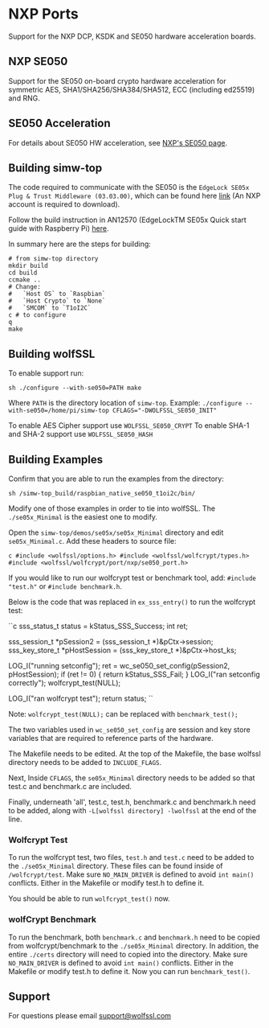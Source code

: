 # NXP Ports

Support for the NXP DCP, KSDK and SE050 hardware acceleration boards. 

## NXP SE050

Support for the SE050 on-board crypto hardware acceleration for symmetric AES, SHA1/SHA256/SHA384/SHA512, ECC (including ed25519) and RNG.

## SE050 Acceleration

For details about SE050 HW acceleration, see [NXP's SE050 page](https://www.nxp.com/products/security-and-authentication/authentication/edgelock-se050-plug-trust-secure-element-family-enhanced-iot-security-with-maximum-flexibility:SE050).

## Building simw-top

The code required to communicate with the SE050 is the `EdgeLock SE05x Plug & Trust Middleware (03.03.00)`, which can be found here [link](https://www.nxp.com/products/security-and-authentication/authentication/edgelock-se050-plug-trust-secure-element-family-enhanced-iot-security-with-maximum-flexibility:SE050?tab=Design_Tools_Tab) (An NXP account is required to download).

Follow the build instruction in AN12570 (EdgeLockTM SE05x Quick start guide with Raspberry Pi) [here](https://www.nxp.com/docs/en/application-note/AN12570.pdf). 

In summary here are the steps for building:

```
# from simw-top directory
mkdir build
cd build
ccmake ..
# Change:
#   `Host OS` to `Raspbian`
#   `Host Crypto` to `None`
#   `SMCOM` to `T1oI2C`
c # to configure
q
make
```

## Building wolfSSL

To enable support run:

``sh
./configure --with-se050=PATH
make
``

Where `PATH` is the directory location of `simw-top`.
Example: `./configure --with-se050=/home/pi/simw-top CFLAGS="-DWOLFSSL_SE050_INIT"`

To enable AES Cipher support use `WOLFSSL_SE050_CRYPT`
To enable SHA-1 and SHA-2 support use `WOLFSSL_SE050_HASH`

## Building Examples

Confirm that you are able to run the examples from the directory:

``sh
/simw-top_build/raspbian_native_se050_t1oi2c/bin/
``

Modify one of those examples in order to tie into wolfSSL. The `./se05x_Minimal` is the easiest one to modify.

Open the `simw-top/demos/se05x/se05x_Minimal` directory and edit `se05x_Minimal.c`. Add these headers to source file:

``c
#include <wolfssl/options.h>
#include <wolfssl/wolfcrypt/types.h>
#include <wolfssl/wolfcrypt/port/nxp/se050_port.h>
`` 

If you would like to run our wolfcrypt test or benchmark tool, add: `#include "test.h"` or `#include benchmark.h`.

Below is the code that was replaced in `ex_sss_entry()` to run the wolfcrypt test:

``c
sss_status_t status = kStatus_SSS_Success;
int ret;

sss_session_t *pSession2 = (sss_session_t *)&pCtx->session;
sss_key_store_t *pHostSession = (sss_key_store_t *)&pCtx->host_ks;

LOG_I("running setconfig");
ret = wc_se050_set_config(pSession2, pHostSession);
if (ret != 0) {
    return kStatus_SSS_Fail;
}
LOG_I("ran setconfig correctly");
wolfcrypt_test(NULL);

LOG_I("ran wolfcrypt test");
return status;
``

Note: `wolfcrypt_test(NULL);` can be replaced with `benchmark_test();`

The two variables used in `wc_se050_set_config` are session and key store variables that are required to reference parts of the hardware.

The Makefile needs to be edited. At the top of the Makefile, the base wolfssl directory needs to be added to `INCLUDE_FLAGS`.

Next, Inside `CFLAGS`, the `se05x_Minimal` directory needs to be added so that test.c and benchmark.c are included.

Finally, underneath 'all', test.c, test.h, benchmark.c and benchmark.h need to be added, along with `-L[wolfssl directory] -lwolfssl` at the end of the line. 

### Wolfcrypt Test

To run the wolfcrypt test, two files, `test.h` and `test.c` need to be added to the `./se05x_Minimal` directory. These files can be found inside of `/wolfcrypt/test`. 
Make sure `NO_MAIN_DRIVER` is defined to avoid `int main()` conflicts. Either in the Makefile or modify test.h to define it.

You should be able to run `wolfcrypt_test()` now. 

### wolfCrypt Benchmark 

To run the benchmark, both `benchmark.c` and `benchmark.h` need to be copied from wolfcrypt/benchmark to the `./se05x_Minimal` directory.
In addition, the entire `./certs` directory will need to copied into the directory. 
Make sure `NO_MAIN_DRIVER` is defined to avoid `int main()` conflicts. Either in the Makefile or modify test.h to define it.
Now you can run `benchmark_test()`. 

## Support

For questions please email support@wolfssl.com
